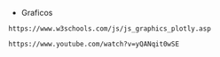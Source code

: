 * Graficos
```
https://www.w3schools.com/js/js_graphics_plotly.asp
```

```
https://www.youtube.com/watch?v=yQANqit0wSE
```
